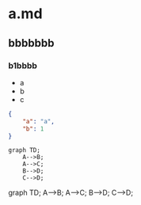 # a.md

## bbbbbbb

### b1bbbb

- a
- b
- c

```json
{
	"a": "a",
	"b": 1
}
```

```mermaid
graph TD;
    A-->B;
    A-->C;
    B-->D;
    C-->D;
```

<div class="mermaid">
graph TD;
    A-->B;
    A-->C;
    B-->D;
    C-->D;
</div>
